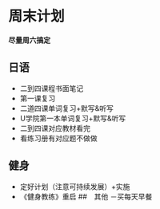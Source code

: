 # 周末计划
**尽量周六搞定**
## 日语
- 二到四课程书面笔记
- 第一课复习
- 二道四课单词复习+默写&听写
- U学院第一本单词复习+默写&听写
- 二到四课对应教材看完
- 看练习册有对应题不做做
## 健身
- 定好计划（注意可持续发展）+实施
- 《健身教练》重启
##　其他
－买每天早餐
